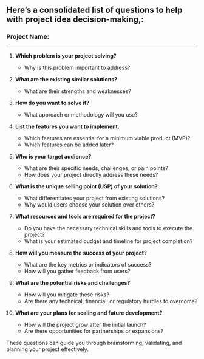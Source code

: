 ## Here’s a consolidated list of questions to help with project idea decision-making,:

### Project Name:

---

1. **Which problem is your project solving?**  
   - Why is this problem important to address?  

2. **What are the existing similar solutions?**  
   - What are their strengths and weaknesses?  

3. **How do you want to solve it?**  
   - What approach or methodology will you use?  

4. **List the features you want to implement.**  
   - Which features are essential for a minimum viable product (MVP)?  
   - Which features can be added later?  

5. **Who is your target audience?**  
   - What are their specific needs, challenges, or pain points?  
   - How does your project directly address these needs?  

6. **What is the unique selling point (USP) of your solution?**  
   - What differentiates your project from existing solutions?  
   - Why would users choose your solution over others?  

7. **What resources and tools are required for the project?**  
   - Do you have the necessary technical skills and tools to execute the project?  
   - What is your estimated budget and timeline for project completion?  

8. **How will you measure the success of your project?**  
   - What are the key metrics or indicators of success?  
   - How will you gather feedback from users?  

9. **What are the potential risks and challenges?**  
   - How will you mitigate these risks?  
   - Are there any technical, financial, or regulatory hurdles to overcome?  

10. **What are your plans for scaling and future development?**  
    - How will the project grow after the initial launch?  
    - Are there opportunities for partnerships or expansions?  

These questions can guide you through brainstorming, validating, and planning your project effectively.
